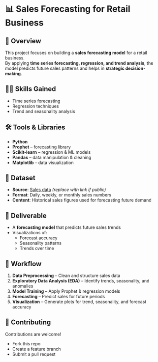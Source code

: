 # 📊 Sales Forecasting for Retail Business  

## 📌 Overview  
This project focuses on building a **sales forecasting model** for a retail business.  
By applying **time series forecasting, regression, and trend analysis**, the model predicts future sales patterns and helps in **strategic decision-making**.  

## 🧑‍💻 Skills Gained  
- Time series forecasting  
- Regression techniques  
- Trend and seasonality analysis  

## 🛠️ Tools & Libraries  
- **Python**  
- **Prophet** – forecasting library  
- **Scikit-learn** – regression & ML models  
- **Pandas** – data manipulation & cleaning  
- **Matplotlib** – data visualization  

## 📂 Dataset  
- **Source**: [Sales data](#) *(replace with link if public)*  
- **Format**: Daily, weekly, or monthly sales numbers  
- **Content**: Historical sales figures used for forecasting future demand  

## 🎯 Deliverable  
- A **forecasting model** that predicts future sales trends  
- Visualizations of:  
  - Forecast accuracy  
  - Seasonality patterns  
  - Trends over time  

## 🚀 Workflow  
1. **Data Preprocessing** – Clean and structure sales data  
2. **Exploratory Data Analysis (EDA)** – Identify trends, seasonality, and anomalies  
3. **Model Training** – Apply Prophet & regression models  
4. **Forecasting** – Predict sales for future periods  
5. **Visualization** – Generate plots for trend, seasonality, and forecast accuracy  

## 🤝 Contributing  
Contributions are welcome!  
- Fork this repo  
- Create a feature branch  
- Submit a pull request  

 
